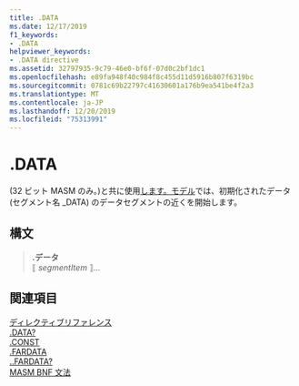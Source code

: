 ```yaml
---
title: .DATA
ms.date: 12/17/2019
f1_keywords:
- .DATA
helpviewer_keywords:
- .DATA directive
ms.assetid: 32797935-9c79-46e0-bf6f-07d0c2bf1dc1
ms.openlocfilehash: e89fa948f40c984f8c455d11d5916b807f6319bc
ms.sourcegitcommit: 0781c69b22797c41630601a176b9ea541be4f2a3
ms.translationtype: MT
ms.contentlocale: ja-JP
ms.lasthandoff: 12/20/2019
ms.locfileid: "75313991"
---
```

# <a name="data"></a>.DATA

 (32 ビット MASM のみ。)と共に使用[します。モデル](dot-model.md)では、初期化されたデータ (セグメント名 _DATA) のデータセグメントの近くを開始します。

## <a name="syntax"></a>構文

> **.データ**\
> ⟦ *segmentItem* ⟧...

## <a name="see-also"></a>関連項目

[ディレクティブリファレンス](directives-reference.md)\
[.DATA?](dot-data-q.md)\
[.CONST](dot-const.md)\
[.FARDATA](dot-fardata.md)\
[..FARDATA?](dot-fardata-q.md)\
[MASM BNF 文法](masm-bnf-grammar.md)

